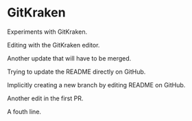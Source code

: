 # GitKraken
Experiments with GitKraken.

Editing with the GitKraken editor.

Another update that will have to be merged.

Trying to update the README directly on GitHub.

Implicitly creating a new branch by editing README on GitHub.

Another edit in the first PR.

A fouth line.
